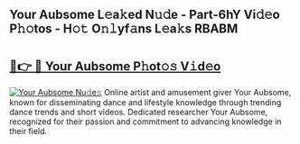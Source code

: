 ## Your Aubsome L𝚎a𝚔ed N𝚞𝚍e - Part-6hY Vi𝚍𝚎o P𝚑𝚘tos - H𝚘𝚝 O𝚗𝚕yf𝚊ns L𝚎a𝚔s RBABM

# <h2><a href="http://kfdca0.oniu.top/?m=Your+Aubsome">🔗👉 🔴 Your Aubsome P𝚑ot𝚘𝚜 V𝚒d𝚎o</a></h2>

[![Your Aubsome Nu𝚍e𝚜](https://i.imgur.com/0qMVB7G.gif)](http://kfdca0.oniu.top/?m=Your+Aubsome)
Online artist and amusement giver Your Aubsome, known for disseminating dance and lifestyle knowledge through trending dance trends and short videos. Dedicated researcher Your Aubsome, recognized for their passion and commitment to advancing knowledge in their field.  
